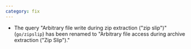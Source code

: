 ```yaml
---
category: fix
---
```

* The query "Arbitrary file write during zip extraction ("zip slip")" (`go/zipslip`) has been renamed to "Arbitrary file access during archive extraction ("Zip Slip")."
